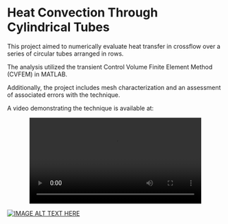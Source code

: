 # Heat Convection Through Cylindrical Tubes

This project aimed to numerically evaluate heat transfer in crossflow over a series of circular tubes arranged in rows. 

The analysis utilized the transient Control Volume Finite Element Method (CVFEM) in MATLAB.

Additionally, the project includes mesh characterization and an assessment of associated errors with the technique.

A video demonstrating the technique is available at:

<div align="center">
  <video src="[myvideo.mp4](https://img.youtube.com/vi/4YCkdnhKCBk/0.jpg)" width="400" />
</div>

[![IMAGE ALT TEXT HERE](https://img.youtube.com/vi/4YCkdnhKCBk/0.jpg)](https://www.youtube.com/watch?v=4YCkdnhKCBk/0.jpg)


